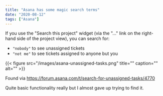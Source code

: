 ```yaml
---
title: "Asana has some magic search terms"
date: "2020-08-12"
tags: ["Asana"]
---
```


If you use the "Search this project" widget (via the "..." link on the right-hand
side of the project view), you can search for:

- `"nobody"` to see unassigned tickets
- `"not me"` to see tickets assigned to anyone but you

{{< figure src="/images/asana-unassigned-tasks.png" title="" caption="" alt="" >}}

Found via <https://forum.asana.com/t/search-for-unassigned-tasks/4770>

Quite basic functionality really but I almost gave up trying to find it.
